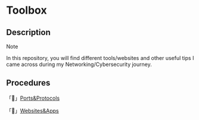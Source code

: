 # Toolbox
## Description
> [!note]
> In this repository, you will find different tools/websites and other useful tips I came across during my Networking/Cybersecurity journey.
## Procedures
「📁」[Ports&Protocols](https://github.com/exeBIOS/Toolbox/blob/main/Ports-%26-Protocols.md)

「🔗」[Websites&Apps](https://github.com/exeBIOS/Toolbox/blob/main/apps-%26-websites.md)
